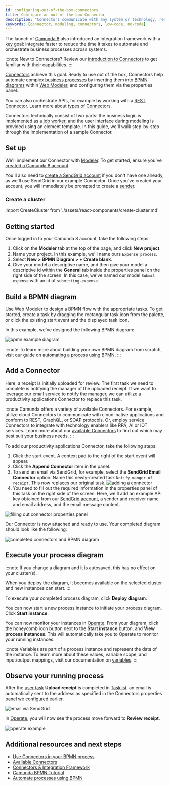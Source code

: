 ```yaml
---
id: configuring-out-of-the-box-connectors
title: Configure an out-of-the-box Connector
description: "Connectors communicate with any system or technology, reducing the time it takes to automate and orchestrate business processes across systems."
keywords: [connector, modeling, connectors, low-code, no-code]
---
```


The launch of [Camunda 8](../components/concepts/what-is-camunda-8.md) also introduced an integration framework with a key goal: integrate faster to reduce the time it takes to automate and orchestrate business processes across systems.

:::note
New to Connectors? Review our [introduction to Connectors](/docs/components/connectors/introduction.md) to get familiar with their capabilities.
:::

[Connectors](../components/connectors/introduction.md) achieve this goal. Ready to use out of the box, Connectors help automate complex [business processes](../components/concepts/processes.md) by inserting them into [BPMN diagrams](./automating-a-process-using-bpmn.md) within [Web Modeler](../components/modeler/about-modeler.md), and configuring them via the properties panel.

You can also orchestrate APIs, for example by working with a [REST Connector](/docs/guides/getting-started-orchestrate-apis.md). Learn more about [types of Connectors](/docs/components/connectors/connector-types.md).

Connectors technically consist of two parts: the business logic is implemented as a [job worker](../components/concepts/job-workers.md), and the user interface during modeling is provided using an element template. In this guide, we'll walk step-by-step through the implementation of a sample Connector.

## Set up

We'll implement our Connector with [Modeler](../components/modeler/about-modeler.md). To get started, ensure you’ve [created a Camunda 8 account](/guides/create-account.md).

You'll also need to [create a SendGrid account](https://signup.sendgrid.com/) if you don't have one already, as we'll use SendGrid in our example Connector. Once you've created your account, you will immediately be prompted to create a [sender](https://docs.sendgrid.com/ui/sending-email/senders).

### Create a cluster

import CreateCluster from './assets/react-components/create-cluster.md'

<CreateCluster/>

## Getting started

Once logged in to your Camunda 8 account, take the following steps:

1. Click on the **Modeler** tab at the top of the page, and click **New project**.
2. Name your project. In this example, we'll name ours `Expense process`.
3. Select **New > BPMN Diagram > + Create blank**.
4. Give your model a descriptive name, and then give your model a descriptive id within the **General** tab inside the properties panel on the right side of the screen. In this case, we've named our model `Submit expense` with an id of `submitting-expense`.

## Build a BPMN diagram

Use Web Modeler to design a BPMN flow with the appropriate tasks. To get started, create a task by dragging the rectangular task icon from the palette, or click the existing start event and the displayed task icon.

In this example, we've designed the following BPMN diagram:

![bpmn example diagram](./img/bpmn-expense-sample.png)

:::note
To learn more about building your own BPMN diagram from scratch, visit our guide on [automating a process using BPMN](./automating-a-process-using-bpmn.md).
:::

## Add a Connector

Here, a receipt is initially uploaded for review. The first task we need to complete is notifying the manager of the uploaded receipt. If we want to leverage our email service to notify the manager, we can utilize a productivity applications Connector to replace this task.

:::note
Camunda offers a variety of available Connectors. For example, utilize cloud Connectors to communicate with cloud-native applications and conform to REST, GraphQL, or SOAP protocols. Or, employ service Connectors to integrate with technology enablers like RPA, AI or IOT services. Learn more about our [available Connectors](../components/connectors/out-of-the-box-connectors/available-connectors-overview.md) to find out which may best suit your business needs.
:::

To add our productivity applications Connector, take the following steps:

1. Click the start event. A context pad to the right of the start event will appear.
2. Click the **Append Connector** item in the panel.
3. To send an email via SendGrid, for example, select the **SendGrid Email Connector** option. Name this newly-created task `Notify manger of receipt`. This now replaces our original task.
   ![adding a connector](./img/adding-connector.png)
4. You need to fill out the required information in the properties panel of this task on the right side of the screen. Here, we'll add an example API key obtained from our [SendGrid account](https://app.sendgrid.com/settings/api_keys), a sender and receiver name and email address, and the email message content.

![filling out connector properties panel](./img/connector-properties-panel.png)

Our Connector is now attached and ready to use. Your completed diagram should look like the following:

![completed connectors and BPMN diagram](./img/connectors-bpmn-diagram.png)

## Execute your process diagram

:::note
If you change a diagram and it is autosaved, this has no effect on your cluster(s).

When you deploy the diagram, it becomes available on the selected cluster and new instances can start.
:::

To execute your completed process diagram, click **Deploy diagram**.

You can now start a new process instance to initiate your process diagram. Click **Start instance**.

You can now monitor your instances in [Operate](components/operate/operate-introduction.md). From your diagram, click the honeycomb icon button next to the **Start instance** button, and **View process instances**. This will automatically take you to Operate to monitor your running instances.

:::note
Variables are part of a process instance and represent the data of the instance. To learn more about these values, variable scope, and input/output mappings, visit our documentation on [variables](../components/concepts/variables.md).
:::

## Observe your running process

After the [user task](./getting-started-orchestrate-human-tasks.md) **Upload receipt** is completed in [Tasklist](../components/tasklist/introduction-to-tasklist.md), an email is automatically sent to the address as specified in the Connectors properties panel we configured earlier.

![email via SendGrid](./img/sendgrid-email.png)

In [Operate](../components/operate/operate-introduction.md), you will now see the process move forward to **Review receipt**.

![operate example](./img/operate-example.png)

## Additional resources and next steps

- [Use Connectors in your BPMN process](/docs/components/connectors/use-connectors/index.md)
- [Available Connectors](../components/connectors/out-of-the-box-connectors/available-connectors-overview.md)
- [Connectors & Integration Framework](https://camunda.com/platform/modeler/connectors/)
- [Camunda BPMN Tutorial](https://camunda.com/bpmn/)
- [Automate processes using BPMN](./automating-a-process-using-bpmn.md)
